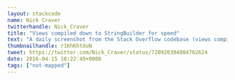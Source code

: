 ```yaml
---
layout: stackcode
name: Nick Craver
twitterhandle: Nick_Craver
title: "Views compiled down to StringBuilder for speed"
text: "A daily screenshot from the Stack Overflow codebase (views compiled down to StringBuilder for speed). "
thumbnailhandle: r1KhKhtduN
tweet: https://twitter.com/Nick_Craver/status/720920304084762624
date: 2016-04-15 10:22:49+0000
tags: ["not-mapped"]
---
```

